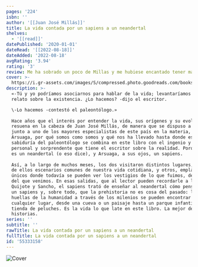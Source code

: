 ```yaml
---
pages: '224'
isbn: ''
author: '[[Juan José Millás]]'
title: La vida contada por un sapiens a un neandertal
shelves:
  - '[[read]]'
datePublished: '2020-01-01'
dateRead: '[[2022-08-18]]'
dateAdded: '2022-08-18'
avgRating: '3.94'
rating: '3'
review: Me ha sobrado un poco de Millas y me hubiese encantado tener más Arsuaga.
cover: >-
  https://i.gr-assets.com/images/S/compressed.photo.goodreads.com/books/1600074044l/55333158._SY475_.jpg
description: >-
  «-Tú y yo podríamos asociarnos para hablar de la vida; levantaríamos un gran
  relato sobre la existencia. ¿Lo hacemos? -dijo el escritor.  

  \-Lo hacemos -contestó el paleontólogo.»  
    
  Hace años que el interés por entender la vida, sus orígenes y su evolución
  resuena en la cabeza de Juan José Millás, de manera que se dispuso a conocer,
  junto a uno de los mayores especialistas de este país en la materia, Juan Luis
  Arsuaga, por qué somos como somos y qué nos ha llevado hasta donde estamos. La
  sabiduría del paleontólogo se combina en este libro con el ingenio y la mirada
  personal y sorprendente que tiene el escritor sobre la realidad. Porque Millás
  es un neandertal (o eso dice), y Arsuaga, a sus ojos, un sapiens.  
    
  Así, a lo largo de muchos meses, los dos visitaron distintos lugares, muchos
  de ellos escenarios comunes de nuestra vida cotidiana, y otros, emplazamientos
  únicos donde todavía se pueden ver los vestigios de lo que fuimos, del lugar
  del que venimos. En esas salidas, que al lector pueden recordarle a las de don
  Quijote y Sancho, el sapiens trató de enseñar al neandertal cómo pensar como
  un sapiens y, sobre todo, que la prehistoria no es cosa del pasado: las
  huellas de la humanidad a través de los milenios se pueden encontrar en
  cualquier lugar, desde una cueva o un paisaje hasta un parque infantil o una
  tienda de peluches. Es la vida lo que late en este libro. La mejor de las
  historias.
series: ''
subtitle: ''
rawTitle: La vida contada por un sapiens a un neandertal
fullTitle: La vida contada por un sapiens a un neandertal
id: '55333158'
---
```

![Cover](https:&#x2F;&#x2F;i.gr-assets.com&#x2F;images&#x2F;S&#x2F;compressed.photo.goodreads.com&#x2F;books&#x2F;1600074044l&#x2F;55333158._SY475_.jpg)
